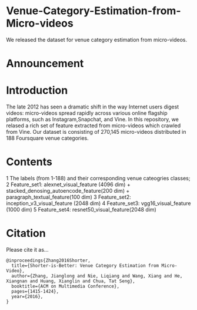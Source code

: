 # Venue-Category-Estimation-from-Micro-videos
We released the dataset for venue category estimation from micro-videos.

# Announcement


# Introduction
The late 2012 has seen a dramatic shift in the way Internet users digest videos: micro-videos spread rapidly across various online
flagship platforms, such as Instagram,Snapchat, and Vine. In this repository, we relased a rich set of feature extracted from 
micro-videos which crawled from Vine. Our dataset is consisting of 270,145 micro-videos distributed in 188 Foursquare
venue categories.

# Contents
  1 The labels (from 1-188) and their corresponding venue cateogries classes;
  2 Feature_set1: alexnet_visual_feature (4096 dim) + stacked_denosing_autoencode_feature(200 dim) + paragraph_textual_feature(100 dim)
  3 Feature_set2: inception_v3_visual_feature (2048 dim)
  4 Feature_set3: vgg16_visual_feature (1000 dim)
  5 Feature_set4: resnet50_visual_feature(2048 dim)
  
# Citation
Please cite it as...
```
@inproceedings{Zhang2016Shorter,
  title={Shorter-is-Better: Venue Category Estimation from Micro-Video},
  author={Zhang, Jianglong and Nie, Liqiang and Wang, Xiang and He, Xiangnan and Huang, Xianglin and Chua, Tat Seng},
  booktitle={ACM on Multimedia Conference},
  pages={1415-1424},
  year={2016},
}
```
